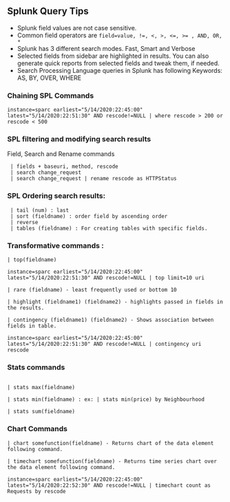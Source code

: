 ## Splunk Query Tips
* Splunk field values are not case sensitive. 
* Common field operators are 
```field=value, !=, <, >, <=, >= , AND, OR, * ```
* Splunk has 3 different search modes. Fast, Smart and Verbose
* Selected fields from sidebar are highlighted in results. You can also generate quick reports from selected fields and tweak them, if needed.
* Search Processing Language queries in Splunk has following Keywords: AS, BY, OVER, WHERE
### Chaining SPL Commands
```
instance=sparc earliest="5/14/2020:22:45:00" latest="5/14/2020:22:51:30" AND rescode!=NULL | where rescode > 200 or rescode < 500
```
### SPL filtering and modifying search results
Field, Search and Rename commands
```
 | fields + baseuri, method, rescode
 | search change_request
 | search change_request | rename rescode as HTTPStatus
```
### SPL Ordering search results: 
```| head (num) : top results
 | tail (num) : last 
 | sort (fieldname) : order field by ascending order
 | reverse
 | tables (fieldname) : For creating tables with specific fields.
```
### Transformative commands : 
```
| top(fieldname) 

instance=sparc earliest="5/14/2020:22:45:00" latest="5/14/2020:22:51:30" AND rescode!=NULL | top limit=10 uri

| rare (fieldname) - least frequently used or bottom 10

| highlight (fieldname1) (fieldname2) - highlights passed in fields in the results.

| contingency (fieldname1) (fieldname2) - Shows association between fields in table.

instance=sparc earliest="5/14/2020:22:45:00" latest="5/14/2020:22:51:30" AND rescode!=NULL | contingency uri rescode
```
### Stats commands
``` | stats count(eval(fieldname)) as newname : ex: | stats count by uri

| stats max(fieldname)

| stats min(fieldname) : ex: | stats min(price) by Neighbourhood

| stats sum(fieldname)
```

### Chart Commands
``` 
| chart somefunction(fieldname) - Returns chart of the data element following command.

| timechart somefunction(fieldname) - Returns time series chart over the data element following command.

instance=sparc earliest="5/14/2020:22:45:00" latest="5/14/2020:22:52:30" AND rescode!=NULL | timechart count as Requests by rescode
```

